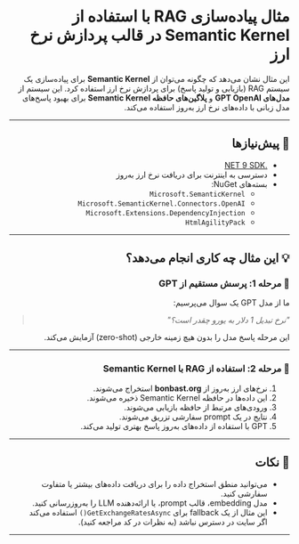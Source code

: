 
<div dir="rtl">

# مثال پیاده‌سازی RAG با استفاده از Semantic Kernel در قالب پردازش نرخ ارز

این مثال نشان می‌دهد که چگونه می‌توان از **Semantic Kernel** برای پیاده‌سازی یک سیستم RAG (بازیابی و تولید پاسخ) برای پردازش نرخ ارز استفاده کرد. این سیستم از **مدل‌های GPT OpenAI** و **پلاگین‌های حافظه Semantic Kernel** برای بهبود پاسخ‌های مدل زبانی با داده‌های نرخ ارز به‌روز استفاده می‌کند.

---

## 🔧 پیش‌نیازها

- [.NET 9 SDK](https://dotnet.microsoft.com/en-us/download)
- دسترسی به اینترنت برای دریافت نرخ ارز به‌روز
- بسته‌های NuGet:
  - `Microsoft.SemanticKernel`
  - `Microsoft.SemanticKernel.Connectors.OpenAI`
  - `Microsoft.Extensions.DependencyInjection`
  - `HtmlAgilityPack`

---

## 💡 این مثال چه کاری انجام می‌دهد؟

### 🔹 مرحله 1: پرسش مستقیم از GPT
ما از مدل GPT یک سوال می‌پرسیم:
> _"نرخ تبدیل 1 دلار به یورو چقدر است؟"_

این مرحله پاسخ مدل را بدون هیچ زمینه خارجی (zero-shot) آزمایش می‌کند.

---

### 🔹 مرحله 2: استفاده از RAG با Semantic Kernel
1. نرخ‌های ارز به‌روز از **bonbast.org** استخراج می‌شوند.
2. این داده‌ها در حافظه Semantic Kernel ذخیره می‌شوند.
3. ورودی‌های مرتبط از حافظه بازیابی می‌شوند.
4. نتایج در یک prompt سفارشی تزریق می‌شوند.
5. GPT با استفاده از داده‌های به‌روز پاسخ بهتری تولید می‌کند.

---

## 📎 نکات

- می‌توانید منطق استخراج داده را برای دریافت داده‌های بیشتر یا متفاوت سفارشی کنید.
- مدل embedding، قالب prompt، یا ارائه‌دهنده LLM را به‌روزرسانی کنید.
- این مثال از یک fallback برای `GetExchangeRatesAsync()` استفاده می‌کند اگر سایت در دسترس نباشد (به نظرات در کد مراجعه کنید).

---
</div>